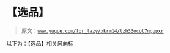 # 【选品】

> 原文：[`www.yuque.com/for_lazy/xkrm14/lzh33ocot7ngupxr`](https://www.yuque.com/for_lazy/xkrm14/lzh33ocot7ngupxr)



以下为：【选品】相关风向标 



